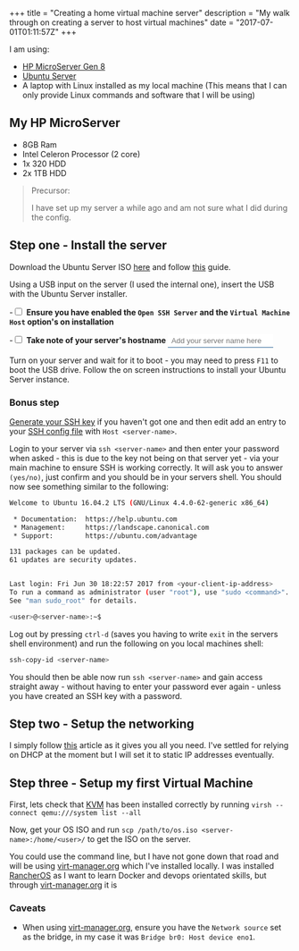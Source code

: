 +++
title = "Creating a home virtual machine server"
description = "My walk through on creating a server to host virtual machines"
date = "2017-07-01T01:11:57Z"
+++

<style>
label {
    display: inline-block;
}
input[type="text"] {
    border-left-width: 0;
    border-top-width: 0;
    border-right-width: 0;
    border-bottom-width: 1px;
    border-style: solid;
    border-color: #2a6496;
    color: #428bca;
    padding:4px 6px;
    vertical-align:top;
}
</style>

I am using:

 - [HP MicroServer Gen 8][HP MicroServer]
 - [Ubuntu Server][Ubuntu server]
 - A laptop with Linux installed as my local machine (This means that I can only provide Linux commands and software that I will be using)

## My HP MicroServer

 - 8GB Ram
 - Intel Celeron Processor (2 core)
 - 1x 320 HDD
 - 2x 1TB HDD

> Precursor:
>
> I have set up my server a while ago and am not sure what I did during the config.

## Step one - Install the server

Download the Ubuntu Server ISO [here][Ubuntu server] and follow [this](futurepixels.co.uk/posts/installing-an-iso-to-a-usb-stick/) guide.

Using a USB input on the server (I used the internal one), insert the USB with the Ubuntu Server installer.

 <label> -<input type="checkbox" /> **Ensure you have enabled the `Open SSH Server` and the `Virtual Machine Host` option's on installation**</label>

 <label> -<input type="checkbox" /> **Take note of your server's hostname** <input
    type="text"
    name="server-name"
    id="server-name"
    placeholder="Add your server name here"
    title="add your servername here and I will replace '<server-name' to give more context to the article"/>
</label>

Turn on your server and wait for it to boot - you may need to press `F11` to boot the USB drive. Follow the on screen instructions to install your Ubuntu Server instance.

### Bonus step

[Generate your SSH key][Github SSH keygen] if you haven't got one and then edit add an entry to your [SSH config file][SSH config post] with `Host <server-name>`.

Login to your server via `ssh <server-name>` and then enter your password when asked - this is due to the key not being on that server yet - via your main machine to ensure SSH is working correctly. It will ask you to answer `(yes/no)`, just confirm and you should be in your servers shell. You should now see something similar to the following:

```bash
Welcome to Ubuntu 16.04.2 LTS (GNU/Linux 4.4.0-62-generic x86_64)

 * Documentation:  https://help.ubuntu.com
 * Management:     https://landscape.canonical.com
 * Support:        https://ubuntu.com/advantage

131 packages can be updated.
61 updates are security updates.


Last login: Fri Jun 30 18:22:57 2017 from <your-client-ip-address>
To run a command as administrator (user "root"), use "sudo <command>".
See "man sudo_root" for details.

<user>@<server-name>:~$

```

Log out by pressing `ctrl-d` (saves you having to write `exit` in the servers shell environment) and run the following on you local machines shell:

```bash
ssh-copy-id <server-name>
```

You should then be able now run `ssh <server-name>` and gain access straight away - without having to enter your password ever again - unless you have created an SSH key with a password.

## Step two - Setup the networking

I simply follow [this](http://www.havetheknowhow.com/Configure-the-server/Network-Bridge.html) article as it gives you all you need. I've settled for relying on DHCP at the moment but I will set it to static IP addresses eventually.

## Step three - Setup my first Virtual Machine

First, lets check that [KVM](https://www.linux-kvm.org/) has been installed correctly by running `virsh --connect qemu:///system list --all`

Now, get your OS ISO and run `scp /path/to/os.iso <server-name>:/home/<user>/` to get the ISO on the server.

You could use the command line, but I have not gone down that road and will be using [virt-manager.org] which I've installed locally. I was installed [RancherOS][Rancheros] as I want to learn Docker and devops orientated skills, but through [virt-manager.org] it is


### Caveats

 - When using [virt-manager.org], ensure you have the `Network source` set as the bridge, in my case it was `Bridge br0: Host device eno1`.

<!-- Reuseable Link shortcuts -->
[HP MicroServer]: https://www.hpe.com/uk/en/product-catalog/servers/proliant-servers/pip.hpe-proliant-microserver-gen8.5379860.html
[Ubuntu server]: https://www.ubuntu.com/download/server
[Github SSH keygen]: https://help.github.com/articles/generating-a-new-ssh-key-and-adding-it-to-the-ssh-agent
[SSH config post]: http://futurepixels.co.uk/posts/saving-seconds-with-an-ssh-config-file/
[virt-manager.org]: http://virt-manager.org/
[Rancheros]: http://rancher.com


<script>
    var serverName = document.getElementById('server-name'), searchValue = '&lt;server-name&gt;';
    serverName.addEventListener('blur', function(event) {
        if (this.value !== "") {
            var pTags = document.querySelectorAll('p,pre');
            for (var i=0; i < pTags.length; i++) {
                var tag = pTags[i];
                if (tag.innerHTML.search(searchValue) !== -1) {
                    var replacement = tag.innerHTML.replace(searchValue, this.value);
                    tag.innerHTML = replacement;
                }
            }
            searchValue = this.value;
        }
    });
    var tasks = document.querySelectorAll('input[type="checkbox"]');
    for (i=0; i<tasks.length;i++) {
        var task = tasks[i];
        task.addEventListener('change', function(event) {
            if (this.checked === true) {
                this.parentNode.style.color='#85D385';
            } else {
                this.parentNode.style.color='#313537';
            }
        });
    }
</script>